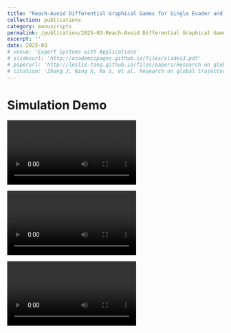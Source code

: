```yaml
---
title: "Reach-Avoid Differential Graphical Games for Single Evader and Multiple Pursuers with Nonlinear Dynamics"
collection: publications
category: manuscripts
permalink: /publication/2025-03-Reach-Avoid Differential Graphical Games for Single Evader and Multiple Pursuers with Nonlinear Dynamics
excerpt: ''
date: 2025-03
# venue: 'Expert Systems with Applications'
# slidesurl: 'http://academicpages.github.io/files/slides3.pdf'
# paperurl: 'http://leslie-tang.github.io/files/papers/Research on global trajectory planning for UAV based on the information interaction and aging mechanism Wolfpack algorithm.pdf'
# citation: 'Zhang J, Ning X, Ma S, et al. Research on global trajectory planning for UAV based on the information interaction and aging mechanism Wolfpack algorithm[J]. Expert Systems with Applications, 2025: 126867.'
---
```


# Simulation Demo
<video src="http://leslie-tang.github.io/files/videos/Reach-Avoid Differential Graphical Games for Single Evader and Multiple Pursuers with Nonlinear Dynamics/trajectory1.9dt=0.05.mp4"></video>

<video src="http://leslie-tang.github.io/files/videos/Reach-Avoid Differential Graphical Games for Single Evader and Multiple Pursuers with Nonlinear Dynamics/trajectory2.5dt=0.01.mp4"></video>

<video src="http://leslie-tang.github.io/files/videos/Reach-Avoid Differential Graphical Games for Single Evader and Multiple Pursuers with Nonlinear Dynamics/trajectoryLinedt=0.01.mp4"></video>